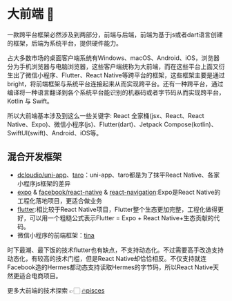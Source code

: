# 大前端 👋

一款跨平台框架必然涉及到两部分，前端与后端，前端为基于js或者dart语言创建的框架，后端为系统平台，提供硬件能力。

占大多数市场的桌面客户端系统有Windows、macOS、Android、iOS，浏览器分为手机浏览器与电脑浏览器，这些客户端统称为大前端，而在这些平台上面又衍生出了微信小程序、Flutter、React Native等跨平台的框架，这些框架主要是通过bright，将前端框架与系统平台连接起来从而实现跨平台。还有一种跨平台，通过编译将一种语言翻译到各个系统平台能识别的机器码或者字节码从而实现跨平台，Kotlin 与 Swift。

所以大前端基本涉及到这么一些关键字: React 全家桶(jsx、React、React Native、Expo)、微信小程序(js)、Flutter(dart)、Jetpack Compose(kotlin)、SwiftUI(swift)、Android、iOS等。

## 混合开发框架

- [dcloudio/uni-app](https://github.com/dcloudio/uni-app)、[taro](https://github.com/NervJS/taro)：uni-app、taro都是为了抹平React Native、各家小程序js框架的差异
- [expo](https://github.com/expo/expo/tree/master) & [facebook/react-native](https://github.com/facebook/react-native) & [react-navigation](https://github.com/react-navigation/react-navigation):Expo是React Native的工程化落地项目，更适合做业务
- [flutter](https://github.com/flutter/flutter):相比较于React Native项目，Flutter整个生态更加完整，工程化做得更好，可以用一个粗糙公式表示Flutter = Expo + React Native+生态贡献的代码。
- 微信小程序的前端框架：[tina](https://github.com/tinajs/tina)

时下最潮、最下饭的技术flutter也有缺点，不支持动态化。不过需要高手改造支持动态化，有较高的技术门槛，但是React Native却恰恰相反。不仅支持就连Facebook造的Hermes都动态支持读取Hermes的字节码，所以React Native天然更适合电商项目。

更多大前端的技术探索 👉🏻 [🔥pisces](https://big-frontend.github.io/pisces/)
